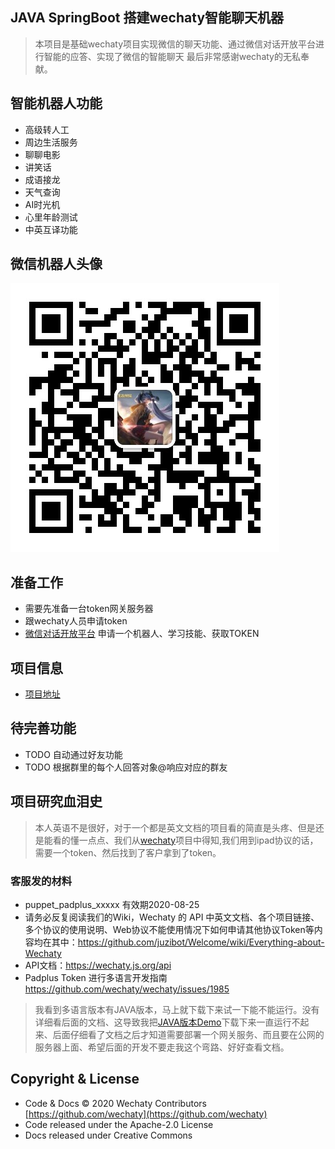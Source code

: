 ## JAVA SpringBoot 搭建wechaty智能聊天机器
> 本项目是基础wechaty项目实现微信的聊天功能、通过微信对话开放平台进行智能的应答、实现了微信的智能聊天 最后非常感谢wechaty的无私奉献。

## 智能机器人功能
* 高级转人工
* 周边生活服务
* 聊聊电影
* 讲笑话
* 成语接龙
* 天气查询
* AI时光机
* 心里年龄测试
* 中英互译功能

## 微信机器人头像
![微信二维码](./img/code.jpg)

## 准备工作
* 需要先准备一台token网关服务器
* 跟wechaty人员申请token
* [微信对话开放平台]() 申请一个机器人、学习技能、获取TOKEN

## 项目信息
* [项目地址](https://github.com/smwsk/wechaty-bot) 

## 待完善功能
* TODO 自动通过好友功能
* TODO 根据群里的每个人回答对象@响应对应的群友

## 项目研究血泪史
>本人英语不是很好，对于一个都是英文文档的项目看的简直是头疼、但是还是能看的懂一点点、我们从[wechaty](https://github.com/wechaty/wechaty
)项目中得知,我们用到ipad协议的话，需要一个token、然后找到了客户拿到了token。
### 客服发的材料
* puppet_padplus_xxxxx 有效期2020-08-25
* 请务必反复阅读我们的Wiki，Wechaty 的 API 中英文文档、各个项目链接、多个协议的使用说明、Web协议不能使用情况下如何申请其他协议Token等内容均在其中：https://github.com/juzibot/Welcome/wiki/Everything-about-Wechaty
* API文档：https://wechaty.js.org/api
* Padplus Token 进行多语言开发指南 https://github.com/wechaty/wechaty/issues/1985


>我看到多语言版本有JAVA版本，马上就下载下来试一下能不能运行。没有详细看后面的文档、这导致我把[JAVA版本Demo](https://github.com/wechaty/java-wechaty-getting-started)下载下来一直运行不起来、后面仔细看了文档之后才知道需要部署一个网关服务、而且要在公网的服务器上面、希望后面的开发不要走我这个弯路、好好查看文档。


## Copyright & License
* Code & Docs © 2020 Wechaty Contributors [https://github.com/wechaty](https://github.com/wechaty)
* Code released under the Apache-2.0 License
* Docs released under Creative Commons